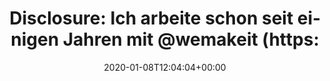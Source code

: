 ---
retweeted: false
source: <a href="https://mobile.twitter.com" rel="nofollow">Twitter Web App</a>
entities:
  hashtags: []
  symbols: []
  user_mentions:
  - name: wemakeit
    screen_name: wemakeit
    indices:
    - '54'
    - '63'
    id_str: '429916454'
    id: '429916454'
  urls:
  - url: https://t.co/VtbVe1LN6S
    expanded_url: https://wemakeit.com/projects/impact-fund-2020
    display_url: wemakeit.com/projects/impac…
    indices:
    - '203'
    - '226'
display_text_range:
- '0'
- '226'
favorite_count: '1'
id_str: '1214880444602302465'
truncated: false
retweet_count: '1'
id: '1214880444602302465'
possibly_sensitive: false
created_at: Wed Jan 08 12:04:04 +0000 2020
favorited: false
full_text: "Disclosure: Ich arbeite schon seit einigen Jahren mit [@wemakeit](https://twitter.com/wemakeit)
  zusammen, aber der Impact Fund 2020 ist ohne Einschränkungen unterstützenswert:
  \nEs fehlen noch ein paar Fränkli, aber das ist schaffbar!"
lang: de
quote_url: https://wemakeit.com/projects/impact-fund-2020
tags:
- pesos/twitter
date: '2020-01-08T12:04:04+00:00'
src: https://twitter.com/bascht/status/1214880444602302465
original_url: https://twitter.com/bascht/status/1214880444602302465
type: twitter_tweet
text: "Disclosure: Ich arbeite schon seit einigen Jahren mit [@wemakeit](https://twitter.com/wemakeit)
  zusammen, aber der Impact Fund 2020 ist ohne Einschränkungen unterstützenswert:
  \nEs fehlen noch ein paar Fränkli, aber das ist schaffbar!"
title: 'Disclosure: Ich arbeite schon seit einigen Jahren mit @wemakeit (https:'

---